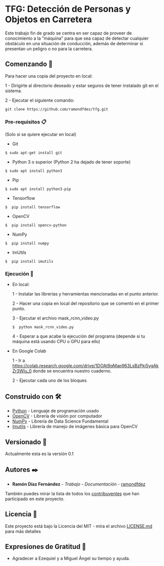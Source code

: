 # TFG: Detección de Personas y Objetos en Carretera

Este trabajo fin de grado se centra en ser capaz de proveer de conocimiento a la "máquina" para que sea capaz de detectar cualquier obstáculo en una situación de conducción, además de determinar si presentan un peligro o no para la carretera.

## Comenzando 🚀

Para hacer una copia del proyecto en local:

1 - Dirigirte al directorio deseado y estar seguros de tener instalado git en el sistema.

2 - Ejecutar el siguiente comando:

```
git clone https://github.com/ramondfdez/tfg.git
```


### Pre-requisitos 📋

(Solo si se quiere ejecutar en local)

 * Git

```
$ sudo apt-get install git
```

 * Python 3 o superior (Python 2 ha dejado de tener soporte)

```
$ sudo apt install python3
```

 * Pip

```
$ sudo apt install python3-pip
```


 * Tensorflow
 
```
$  pip install tensorflow
```

 * OpenCV
 
```
$  pip install opencv-python
```

 * NumPy
 
 ```
$  pip install numpy
```
 
 * ImUtils

```
$  pip install imutils
```

### Ejecución 🔧

* En local:

  1 - Instalar las librerías y herramientas mencionadas en el punto anterior.
  
  2 - Hacer una copia en local del repositorio que se comentó en el primer punto.
  
  3 - Ejecutar el archivo mask_rcnn_video.py
  
     ```
     $  python mask_rcnn_video.py
     ```
  
  4 - Esperar a que acabe la ejecución del programa (depende si tu máquina está usando CPU o GPU para ello)
  
* En Google Colab

  1 - Ir a https://colab.research.google.com/drive/1DOAt9qMap963LsBzPkj5ygAkZr3WIu_0 donde se encuentra nuestro cuaderno.
  
  2 - Ejecutar cada uno de los bloques

## Construido con 🛠️

* [Python](https://www.python.org/) - Lenguaje de programación usado
* [OpenCV](https://github.com/opencv/opencv) - Librería de visión por computador
* [NumPy](https://github.com/numpy/numpy) - Librería de Data Science Fundamental
* [Imutils](https://github.com/jrosebr1/imutils) - Librería de manejo de imágenes básica para OpenCV 

## Versionado 📌

Actualmente esta es la versión 0.1

## Autores ✒️

* **Ramón Díaz Fernández** - *Trabajo - Documentación* - [ramondfdez](https://github.com/ramondfdez)

También puedes mirar la lista de todos los [contribuyentes](https://github.com/ramondfdez/tfg/blob/master/CONTRIBUTORS) que han participado en este proyecto. 

## Licencia 📄

Este proyecto está bajo la Licencia del MIT - mira el archivo [LICENSE.md](LICENSE.md) para más detalles

## Expresiones de Gratitud 🎁

* Agradecer a Ezequiel y a Miguel Ángel su tiempo y ayuda.
